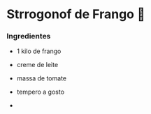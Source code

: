 # Strrogonof de Frango :chicken:

### Ingredientes 

- 1 kilo de frango

- creme de leite 
- massa de tomate 
- tempero a gosto 
- 





